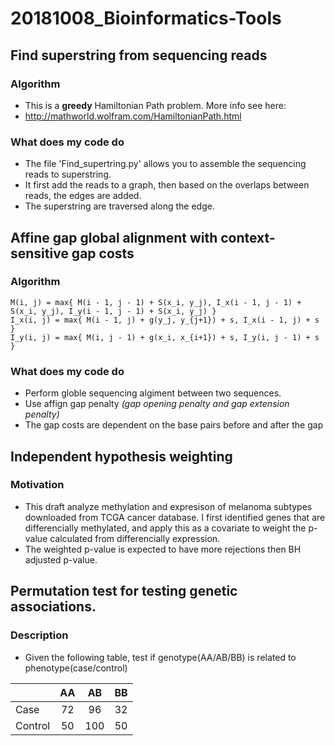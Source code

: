 # 20181008_Bioinformatics-Tools
## Find superstring from sequencing reads
### Algorithm
- This is a **greedy** Hamiltonian Path problem. More info see here:
- http://mathworld.wolfram.com/HamiltonianPath.html
### What does my code do
- The file 'Find_supertring.py' allows you to assemble the sequencing reads to superstring.
- It first add the reads to a graph, then based on the overlaps between reads, the edges are added.
- The superstring are traversed along the edge.
## Affine gap global alignment with context-sensitive gap costs
### Algorithm
```
M(i, j) = max{ M(i - 1, j - 1) + S(x_i, y_j), I_x(i - 1, j - 1) + S(x_i, y_j), I_y(i - 1, j - 1) + S(x_i, y_j) }
I_x(i, j) = max{ M(i - 1, j) + g(y_j, y_{j+1}) + s, I_x(i - 1, j) + s }
I_y(i, j) = max{ M(i, j - 1) + g(x_i, x_{i+1}) + s, I_y(i, j - 1) + s }
```
### What does my code do
- Perform globle sequencing algiment between two sequences.
- Use affign gap penalty *(gap opening penalty and gap extension penalty)* 
- The gap costs are dependent on the base pairs before and after the gap
## Independent hypothesis weighting
### Motivation
- This draft analyze methylation and expresison of melanoma subtypes downloaded from TCGA cancer database. I first identified genes that are differencially methylated, and apply this as a covariate to weight the p-value calculated from differencially expression.
- The weighted p-value is expected to have more rejections then BH adjusted p-value.
## Permutation test for testing genetic associations.
### Description
- Given the following table, test if genotype(AA/AB/BB) is related to phenotype(case/control)

|               | AA           | AB  |BB  |
| ------------- |:-------------:| :-----:|:-----:|
| Case| 72 | 96 |32|
| Control      | 50      |   100 |50|

